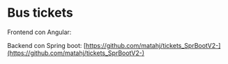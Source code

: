 # Bus tickets
Frontend con Angular:


Backend con Spring boot:
[https://github.com/matahj/tickets_SprBootV2-](https://github.com/matahj/tickets_SprBootV2-)

